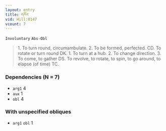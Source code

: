 ```yaml
---
layout: entry
title: འཁོར་
vid: Hill:0147
vcount: 7
---
```

`Involuntary` `Abs-Obl`
> 1\.
 To turn round, circumambulate\.
 2\.
 To be formed, perfected\.
 CD\.
 To rotate or turn round DK\.
 1\.
 To turn at a hub\.
 2\.
 To change direction\.
 3\.
 To come, to gather DS\.
 To revolve, to rotate, to spin, to go around, to elapse (of time) TC\.

### Dependencies (N = 7)
* `arg1` 4
* `aux` 1
* `obl` 4


### With unspecified obliques
* `arg1` `obl` 1
